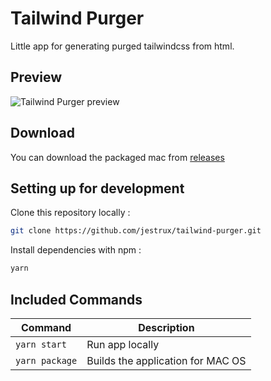 # Tailwind Purger
Little app for generating purged tailwindcss from html.

## Preview
![Tailwind Purger preview](/preview.gif?raw=true "Tailwind Purger preview")

## Download
You can download the packaged mac from [releases](https://github.com/jestrux/tailwind-purger/releases)

## Setting up for development

Clone this repository locally :

``` bash
git clone https://github.com/jestrux/tailwind-purger.git
```

Install dependencies with npm :

``` bash
yarn
```

## Included Commands

|Command|Description|
|--|--|
|`yarn start`| Run app locally |
|`yarn package`|  Builds the application for MAC OS